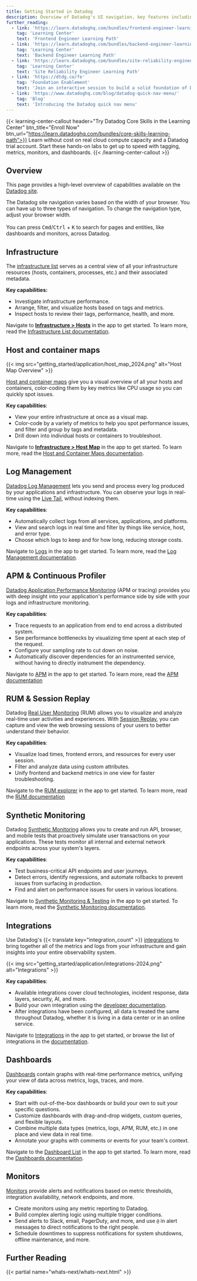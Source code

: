 ```yaml
---
title: Getting Started in Datadog
description: Overview of Datadog's UI navigation, key features including dashboards, monitors, integrations, and core platform capabilities.
further_reading:
  - link: 'https://learn.datadoghq.com/bundles/frontend-engineer-learning-path'
    tag: 'Learning Center'
    text: 'Frontend Engineer Learning Path'
  - link: 'https://learn.datadoghq.com/bundles/backend-engineer-learning-path'
    tag: 'Learning Center'
    text: 'Backend Engineer Learning Path'
  - link: 'https://learn.datadoghq.com/bundles/site-reliability-engineer-learning-path'
    tag: 'Learning Center'
    text: 'Site Reliability Engineer Learning Path'
  - link: 'https://dtdg.co/fe'
    tag: 'Foundation Enablement'
    text: 'Join an interactive session to build a solid foundation of Datadog'
  - link: 'https://www.datadoghq.com/blog/datadog-quick-nav-menu/'
    tag: 'Blog'
    text: 'Introducing the Datadog quick nav menu'
---
```


{{< learning-center-callout header="Try Datadog Core Skills in the Learning Center" btn_title="Enroll Now" btn_url="https://learn.datadoghq.com/bundles/core-skills-learning-path">}}
  Learn without cost on real cloud compute capacity and a Datadog trial account. Start these hands-on labs to get up to speed with tagging, metrics, monitors, and dashboards.
{{< /learning-center-callout >}}

## Overview

This page provides a high-level overview of capabilities available on the [Datadog site][1].

<div class="alert alert-info">
  The Datadog site navigation varies based on the width of your browser. You can have up to three types of navigation. To change the navigation type, adjust your browser width.
  <br><br>
  You can press <kbd>Cmd</kbd>/<kbd>Ctrl</kbd> + <kbd>K</kbd> to search for pages and entities, like dashboards and monitors, across Datadog.
</div>

## Infrastructure

The [infrastructure list][2] serves as a central view of all your infrastructure resources (hosts, containers, processes, etc.) and their associated metadata. 

**Key capabilities:**

- Investigate infrastructure performance.
- Arrange, filter, and visualize hosts based on tags and metrics.
- Inspect hosts to review their tags, performance, health, and more.

Navigate to [**Infrastructure > Hosts**][3] in the app to get started. To learn more, read the [Infrastructure List documentation][2].

## Host and container maps

<!-- Todo: retake screenshot -->
{{< img src="getting_started/application/host_map_2024.png" alt="Host Map Overview" >}}

[Host and container maps][4] give you a visual overview of all your hosts and containers, color-coding them by key metrics like CPU usage so you can quickly spot issues.

**Key capabilities**:

- View your entire infrastructure at once as a visual map.
- Color-code by a variety of metrics to help you spot performance issues, and filter and group by tags and metadata.
- Drill down into individual hosts or containers to troubleshoot.

Navigate to [**Infrastructure > Host Map**][5] in the app to get started. To learn more, read the [Host and Container Maps documentation][4].

## Log Management

[Datadog Log Management][6] lets you send and process every log produced by your applications and infrastructure. You can observe your logs in real-time using the [Live Tail][7], without indexing them.

**Key capabilities**:

- Automatically collect logs from all services, applications, and platforms.
- View and search logs in real time and filter by things like service, host, and error type.
- Choose which logs to keep and for how long, reducing storage costs.

Navigate to [Logs][8] in the app to get started. To learn more, read the [Log Management documentation][6].

## APM & Continuous Profiler

[Datadog Application Performance Monitoring][9] (APM or tracing) provides you with deep insight into your application's performance side by side with your logs and infrastructure monitoring.

**Key capabilities**:

- Trace requests to an application from end to end across a distributed system.
- See performance bottlenecks by visualizing time spent at each step of the request.
- Configure your sampling rate to cut down on noise.
- Automatically discover dependencies for an instrumented service, without having to directly instrument the dependency.

Navigate to [APM][10] in the app to get started. To learn more, read the [APM documentation][9]
<!-- is this the right link in the product? -->

## RUM & Session Replay

Datadog [Real User Monitoring][11] (RUM) allows you to visualize and analyze real-time user activities and experiences. With [Session Replay][12], you can capture and view the web browsing sessions of your users to better understand their behavior.

**Key capabilities**:
- Visualize load times, frontend errors, and resources for every user session.
- Filter and analyze data using custom attributes.
- Unify frontend and backend metrics in one view for faster troubleshooting.

Navigate to the [RUM explorer][13] in the app to get started. To learn more, read the [RUM documentation][11]

## Synthetic Monitoring

Datadog [Synthetic Monitoring][14] allows you to create and run API, browser, and mobile tests that proactively simulate user transactions on your applications. These tests monitor all internal and external network endpoints across your system's layers. 

**Key capabilities**:

- Test business-critical API endpoints and user journeys.
- Detect errors, identify regressions, and automate rollbacks to prevent issues from surfacing in production.
- Find and alert on performance issues for users in various locations.

Navigate to [Synthetic Monitoring & Testing][15] in the app to get started. To learn more, read the [Synthetic Monitoring documentation][14].

## Integrations

Use Datadog's {{< translate key="integration_count" >}} [integrations][16] to bring together all of the metrics and logs from your infrastructure and gain insights into your entire observability system.
<!-- improve -->

{{< img src="getting_started/application/integrations-2024.png" alt="Integrations" >}}
<!-- todo update screenshot -->

**Key capabilities**:

- Available integrations cover cloud technologies, incident response, data layers, security, AI, and more.
- Build your own integration using the [developer documentation][17].
- After integrations have been configured, all data is treated the same throughout Datadog, whether it is living in a data center or in an online service.

Navigate to [Integrations][18] in the app to get started, or browse the list of integrations in the [documentation][19].

## Dashboards

[Dashboards][20] contain graphs with real-time performance metrics, unifying your view of data across metrics, logs, traces, and more.
<!-- revise -->

**Key capabilities**:

- Start with out-of-the-box dashboards or build your own to suit your specific questions.
- Customize dashboards with drag-and-drop widgets, custom queries, and flexible layouts.
- Combine multiple data types (metrics, logs, APM, RUM, etc.) in one place and view data in real time.
- Annotate your graphs with comments or events for your team's context.

Navigate to the [Dashboard List][21] in the app to get started. To learn more, read the [Dashboards documentation][20].

## Monitors

[Monitors][22] provide alerts and notifications based on metric thresholds, integration availability, network endpoints, and more.

- Create monitors using any metric reporting to Datadog.
- Build complex alerting logic using multiple trigger conditions.
- Send alerts to Slack, email, PagerDuty, and more, and use `@` in alert messages to direct notifications to the right people.
- Schedule downtimes to suppress notifications for system shutdowns, offline maintenance, and more.

## Further Reading
{{< partial name="whats-next/whats-next.html" >}}

[1]: https://app.datadoghq.com
[2]: /infrastructure/list/
[3]: https://app.datadoghq.com/infrastructure
[4]: /infrastructure/hostmap/
[5]: https://app.datadoghq.com/infrastructure/map
[6]: /logs/
[7]: /logs/explorer/live_tail/
[8]: https://app.datadoghq.com/logs
[9]: /tracing/
[10]: https://app.datadoghq.com/apm/home
[11]: /real_user_monitoring/
[12]: /real_user_monitoring/session_replay/browser/
[13]: https://app.datadoghq.com/rum/sessions
[14]: /synthetics/
[15]: https://app.datadoghq.com/synthetics/tests
[16]: https://www.datadoghq.com/product/platform/integrations/
[17]: /developers/integrations/
[18]: https://app.datadoghq.com/integrations
[19]: /integrations/
[20]: /dashboards/
[21]: https://app.datadoghq.com/dashboard/lists
[22]: /monitors/
